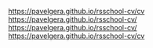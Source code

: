 
https://pavelgera.github.io/rsschool-cv/cv
https://pavelgera.github.io/rsschool-cv/
https://pavelgera.github.io/rsschool-cv/
https://pavelgera.github.io/rsschool-cv/cv